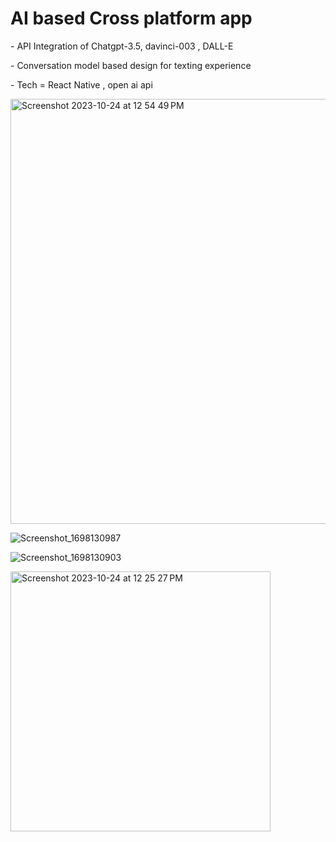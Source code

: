 <h1> AI based Cross platform app</h1>
<p>- API Integration of Chatgpt-3.5, davinci-003 , DALL-E</p>
<P>- Conversation model based design for texting experience </P>
<P>- Tech = React Native , open ai api </P>

<img width="680" alt="Screenshot 2023-10-24 at 12 54 49 PM" src="https://github.com/Tanishq-creates99/react-N2-Ai/assets/81093066/5c68757c-b556-4326-94a4-90ba3ad5701c">

![Screenshot_1698130987](https://github.com/Tanishq-creates99/react-N2-Ai/assets/81093066/aaf64ca7-075b-4de5-927e-4a5ab0503cdb)

![Screenshot_1698130903](https://github.com/Tanishq-creates99/react-N2-Ai/assets/81093066/a2cc4a6f-7451-42d0-b8bf-51884006d2fe)

<img width="416" alt="Screenshot 2023-10-24 at 12 25 27 PM" src="https://github.com/Tanishq-creates99/react-N2-Ai/assets/81093066/8bb2ff8b-0c9f-4a9b-8ac1-cf3189ca5c94">


